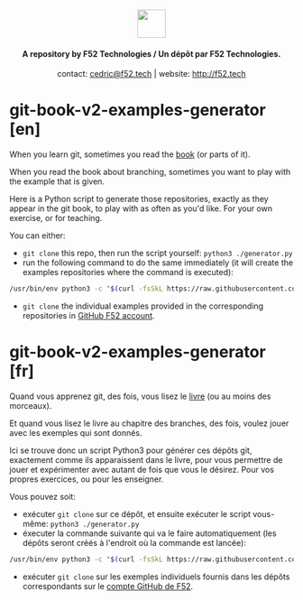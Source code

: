 <h3 align="center">
	<img src="http://f52.tech/_nuxt/img/logo.89beae5.png" width="50" />
</h3>
<h4><p align="center">
A repository by F52 Technologies / Un dépôt par F52 Technologies.
</p></h4>
<p align="center">
contact: <a href="mailto:cedric@f52.tech">cedric@f52.tech</a> | website: <a href="http://f52.tech">http://f52.tech</a>
</p>

# git-book-v2-examples-generator [en]

When you learn git, sometimes you read the [book](https://git-scm.com/book/en/v2) (or parts of it).

When you read the book about branching, sometimes you want to play with the example that is given.

Here is a Python script to generate those repositories, exactly as they appear in the git book, to play with as often as you'd like. For your own exercise, or for teaching.

You can either:
- `git clone` this repo, then run the script yourself: `python3 ./generator.py`
- run the following command to do the same immediately (it will create the examples repositories where the command is executed):
```bash
/usr/bin/env python3 -c "$(curl -fsSkL https://raw.githubusercontent.com/F52/git-book-v2-examples-generator/master/generator.py)"
```
- `git clone` the individual examples provided in the corresponding repositories in [GitHub F52 account](https://github.com/F52).

# git-book-v2-examples-generator [fr]

Quand vous apprenez git, des fois, vous lisez le [livre](https://git-scm.com/book/fr/v2) (ou au moins des morceaux).

Et quand vous lisez le livre au chapitre des branches, des fois, voulez jouer avec les exemples qui sont donnés.

Ici se trouve donc un script Python3 pour générer ces dépôts git, exactement comme ils apparaissent dans le livre, pour vous permettre de jouer et expérimenter avec autant de fois que vous le désirez. Pour vos propres exercices, ou pour les enseigner.

Vous pouvez soit:
- exécuter `git clone` sur ce dépôt, et ensuite exécuter le script vous-même: `python3 ./generator.py`
- éxecuter la commande suivante qui va le faire automatiquement (les dépôts seront créés à l'endroit où la commande est lancée):
```bash
/usr/bin/env python3 -c "$(curl -fsSkL https://raw.githubusercontent.com/F52/git-book-v2-examples-generator/master/generator.py)"
```
- exécuter `git clone` sur les exemples individuels fournis dans les dépôts correspondants sur le [compte GitHub de F52](https://github.com/F52).
